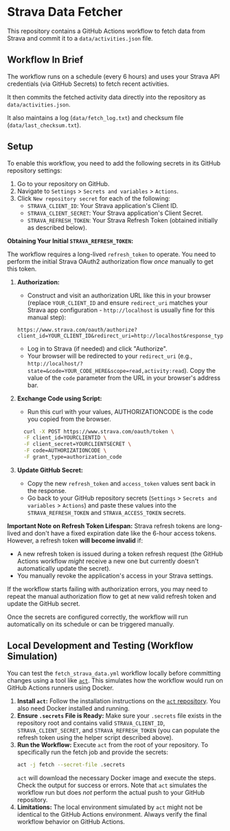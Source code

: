 # Strava Data Fetcher

This repository contains a GitHub Actions workflow to fetch data from Strava and commit it to a `data/activities.json` file.

## Workflow In Brief

The workflow runs on a schedule (every 6 hours) and uses your Strava API credentials (via GitHub Secrets) to fetch recent activities. 

It then commits the fetched activity data directly into the repository as `data/activities.json`. 

It also maintains a log (`data/fetch_log.txt`) and checksum file (`data/last_checksum.txt`).

## Setup

To enable this workflow, you need to add the following secrets in its GitHub repository settings:

1.  Go to your repository on GitHub.
2.  Navigate to `Settings` > `Secrets and variables` > `Actions`.
3.  Click `New repository secret` for each of the following:
    *   `STRAVA_CLIENT_ID`: Your Strava application's Client ID.
    *   `STRAVA_CLIENT_SECRET`: Your Strava application's Client Secret.
    *   `STRAVA_REFRESH_TOKEN`: Your Strava Refresh Token (obtained initially as described below).

**Obtaining Your Initial `STRAVA_REFRESH_TOKEN`:**

The workflow requires a long-lived `refresh_token` to operate. You need to perform the initial Strava OAuth2 authorization flow *once* manually to get this token.

1.  **Authorization:**
    *   Construct and visit an authorization URL like this in your browser (replace `YOUR_CLIENT_ID` and ensure `redirect_uri` matches your Strava app configuration - `http://localhost` is usually fine for this manual step):
      ```
      https://www.strava.com/oauth/authorize?client_id=YOUR_CLIENT_ID&redirect_uri=http://localhost&response_type=code&approval_prompt=auto&scope=activity:read
      ```
    *   Log in to Strava (if needed) and click "Authorize".
    *   Your browser will be redirected to your `redirect_uri` (e.g., `http://localhost/?state=&code=YOUR_CODE_HERE&scope=read,activity:read`). Copy the value of the `code` parameter from the URL in your browser's address bar.

2.  **Exchange Code using Script:**
    *  Run this curl with your values, AUTHORIZATIONCODE is the code you copied from the browser.
      ```bash
        curl -X POST https://www.strava.com/oauth/token \
        -F client_id=YOURCLIENTID \
        -F client_secret=YOURCLIENTSECRET \
        -F code=AUTHORIZATIONCODE \
        -F grant_type=authorization_code
      ```

3.  **Update GitHub Secret:**
    *   Copy the new `refresh_token` and `access_token` values sent back in the response.
    *   Go back to your GitHub repository secrets (`Settings` > `Secrets and variables` > `Actions`) and paste these values into the `STRAVA_REFRESH_TOKEN` and `STRAVA_ACCESS_TOKEN` secrets.

**Important Note on Refresh Token Lifespan:**
Strava refresh tokens are long-lived and don't have a fixed expiration date like the 6-hour access tokens. However, a refresh token **will become invalid** if:
*   A new refresh token is issued during a token refresh request (the GitHub Actions workflow *might* receive a new one but currently doesn't automatically update the secret).
*   You manually revoke the application's access in your Strava settings.

If the workflow starts failing with authorization errors, you may need to repeat the manual authorization flow to get at new valid refresh token and update the GitHub secret.

Once the secrets are configured correctly, the workflow will run automatically on its schedule or can be triggered manually.

## Local Development and Testing (Workflow Simulation)

You can test the `fetch_strava_data.yml` workflow locally before committing changes using a tool like [`act`](https://github.com/nektos/act). This simulates how the workflow would run on GitHub Actions runners using Docker.

1.  **Install `act`:** Follow the installation instructions on the [`act` repository](https://github.com/nektos/act#installation). You also need Docker installed and running.
2.  **Ensure `.secrets` File is Ready:** Make sure your `.secrets` file exists in the repository root and contains valid `STRAVA_CLIENT_ID`, `STRAVA_CLIENT_SECRET`, and `STRAVA_REFRESH_TOKEN` (you can populate the refresh token using the helper script described above).
3.  **Run the Workflow:** Execute `act` from the root of your repository. To specifically run the fetch job and provide the secrets:
    ```bash
    act -j fetch --secret-file .secrets
    ```
    `act` will download the necessary Docker image and execute the steps. Check the output for success or errors. Note that `act` simulates the workflow run but does *not* perform the actual push to your GitHub repository.
4.  **Limitations:** The local environment simulated by `act` might not be identical to the GitHub Actions environment. Always verify the final workflow behavior on GitHub Actions.
